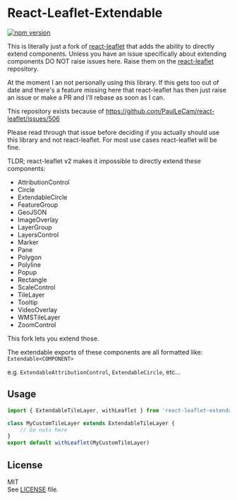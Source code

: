# React-Leaflet-Extendable 

[![npm version](https://img.shields.io/npm/v/react-leaflet-extendable.svg)](https://www.npmjs.com/package/react-leaflet-extendable)

This is literally just a fork of [react-leaflet](https://github.com/PaulLeCam/react-leaflet) that adds the ability to directly extend components. Unless you have an issue specifically about extending components DO NOT raise issues here. Raise them on the [react-leaflet](https://github.com/PaulLeCam/react-leaflet/issues) repository.

At the moment I an not personally using this library. If this gets too out of date and there's a feature missing here that react-leaflet has then just raise an issue or make a PR and I'll rebase as soon as I can.

This repository exists because of https://github.com/PaulLeCam/react-leaflet/issues/506

Please read through that issue before deciding if you actually should use this library and not react-leaflet. For most use cases react-leaflet will be fine.

TLDR;
react-leaflet v2 makes it impossible to directly extend these components:

- AttributionControl
- Circle
- ExtendableCircle
- FeatureGroup
- GeoJSON
- ImageOverlay
- LayerGroup
- LayersControl
- Marker
- Pane
- Polygon
- Polyline
- Popup
- Rectangle
- ScaleControl
- TileLayer
- Tooltip
- VideoOverlay
- WMSTileLayer
- ZoomControl

This fork lets you extend those.

The extendable exports of these components are all formatted like: `Extendable<COMPONENT>`

e.g. `ExtendableAttributionControl`, `ExtendableCircle`, etc...

## Usage
```javascript
import { ExtendableTileLayer, withLeaflet } from 'react-leaflet-extendable'

class MyCustomTileLayer extends ExtendableTileLayer {
    // Go nuts here
}
export default withLeaflet(MyCustomTileLayer)
```

## License

MIT\
See [LICENSE](LICENSE) file.
